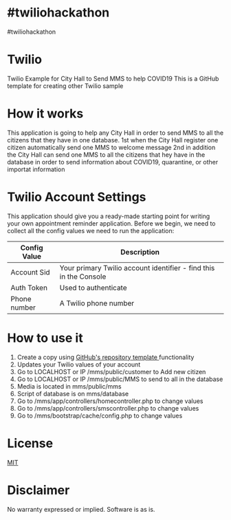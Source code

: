 # #twiliohackathon
#twiliohackathon

# Twilio 
Twilio Example for City Hall to Send MMS to help COVID19
This is a GitHub template for creating other Twilio sample

# How it works
This application is going to help any City Hall in order to send MMS to all the citizens that they have in one database.
1st when the City Hall register one citizen automatically send one MMS to welcome message
2nd in addition the City Hall can send one MMS to all the citizens that hey have in the database in order to send information
about COVID19, quarantine, or other importat information

# Twilio Account Settings
This application should give you a ready-made starting point for writing your own appointment reminder application. Before we begin, we need to collect all the config values we need to run the application:

| Config Value | Description  |
| ------- | --- |
| Account Sid | Your primary Twilio account identifier - find this in the Console | 
| Auth Token | Used to authenticate | 
| Phone number | A Twilio phone number | 

# How to use it
1. Create a copy using  [GitHub's repository template ](https://help.github.com/en/github/creating-cloning-and-archiving-repositories/creating-a-repository-from-a-template) functionality
2. Updates your Twilio values of your account
3. Go to LOCALHOST or IP /mms/public/customer to Add new citizen
4. Go to LOCALHOST or IP /mms/public/MMS to send to all in the database
5. Media is located in mms/public/mms
6. Script of database is on mms/database
7. Go to  /mms/app/controllers/homecontroller.php to change values
8. Go to  /mms/app/controllers/smscontroller.php to change values
9. Go to  /mms/bootstrap/cache/config.php to change values

# License
[MIT](https://opensource.org/licenses/mit-license.html)

# Disclaimer
No warranty expressed or implied. Software is as is.
	
